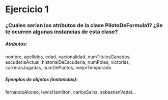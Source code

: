 ﻿# Ejercicio 1

### ¿Cuáles serían los atributos de la clase PilotoDeFormula1? ¿Se te ocurren algunas instancias de esta clase?

##### Atributos:

nombre, apellidos, edad, nacionalidad, numTitulosGanados, escuderiaActual, historialDeEscuderia, numPoles, victorias, carrerasJugadas, numDePuntos, mejorTemporada

##### Ejemplos de objetos (instancias):

fernandoAlonso, lewisHamilton, carlosSainz, sebastianVettel...

